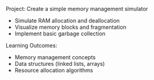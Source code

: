 Project: Create a simple memory management simulator
- Simulate RAM allocation and deallocation
- Visualize memory blocks and fragmentation
- Implement basic garbage collection

Learning Outcomes:
- Memory management concepts
- Data structures (linked lists, arrays)
- Resource allocation algorithms
